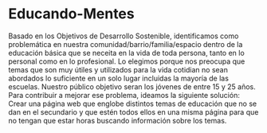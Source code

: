 # Educando-Mentes
Basado en los Objetivos de Desarrollo Sostenible, identificamos como problemática en nuestra comunidad/barrio/familia/espacio dentro de la educación básica que se neceita en la vida de toda persona, tanto en lo personal como en lo profesional.
Lo elegimos porque nos preocupa que temas que son muy útiles y utilizados para la vida cotidian no sean abordados lo suficiente en un solo lugar incluidas la mayoría de las escuelas.
Nuestro público objetivo seran los jóvenes de entre 15 y 25 años.
Para contribuir a mejorar ese problema, ideamos la siguiente solución: Crear una página web que englobe distintos temas de educación que no se dan en el secundario y que estén todos ellos en una misma página para que no tengan que estar horas buscando información sobre los temas.
